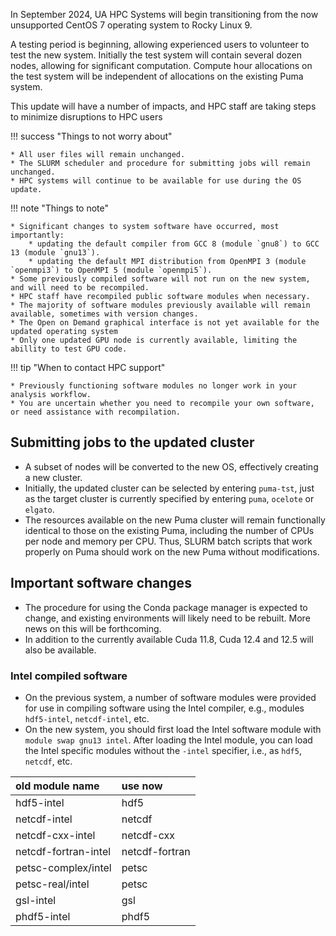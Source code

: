 In September 2024,  UA HPC Systems will begin transitioning from the now unsupported CentOS 7 operating system to Rocky Linux 9.

A testing period is beginning, allowing experienced users to volunteer to test the new system. Initially the test system will contain several dozen nodes, allowing for significant computation.  Compute hour allocations on the test system will be independent of allocations on the existing Puma system.  

This update will have a number of impacts, and  HPC staff are taking steps to minimize disruptions to HPC users

!!! success "Things to not worry about"

    * All user files will remain unchanged. 
    * The SLURM scheduler and procedure for submitting jobs will remain unchanged. 
    * HPC systems will continue to be available for use during the OS update. 

!!! note "Things to note"

    * Significant changes to system software have occurred, most importantly: 
        * updating the default compiler from GCC 8 (module `gnu8`) to GCC 13 (module `gnu13`).
        * updating the default MPI distribution from OpenMPI 3 (module `openmpi3`) to OpenMPI 5 (module `openmpi5`).
    * Some previously compiled software will not run on the new system, and will need to be recompiled.
    * HPC staff have recompiled public software modules when necessary.
    * The majority of software modules previously available will remain available, sometimes with version changes.
    * The Open on Demand graphical interface is not yet available for the updated operating system
    * Only one updated GPU node is currently available, limiting the abillity to test GPU code.

!!! tip "When to contact HPC support"

    * Previously functioning software modules no longer work in your analysis workflow.
    * You are uncertain whether you need to recompile your own software, or need assistance with recompilation.

  
## Submitting jobs to the updated cluster

* A subset of nodes will be converted to the new OS, effectively creating a new cluster.
* Initially, the updated cluster can be selected by entering `puma-tst`, just as the target cluster is currently specified by entering `puma`, `ocelote` or `elgato`. 
* The resources available on the new Puma cluster will remain functionally identical to those on the existing Puma, including the number of CPUs per node and memory per CPU. Thus, SLURM batch scripts that work properly on Puma should work on the new Puma without modifications.    

## Important software changes 

* The procedure for using the Conda package manager is expected to change, and existing environments will likely need to be rebuilt. More news on this will be forthcoming.
* In addition to the currently available Cuda 11.8, Cuda 12.4 and 12.5 will also be available. 

### Intel compiled software

* On the previous system, a number of software modules were provided for use in compiling software using the Intel compiler, e.g., modules `hdf5-intel`, `netcdf-intel`, etc. 
* On the new system, you should first load the Intel software module with `module swap gnu13 intel`. After loading the Intel module, you can load the Intel specific modules without the `-intel` specifier, i.e., as `hdf5`, `netcdf`, etc.


| old module name | use now |
| :---- | :---- |
| hdf5-intel | hdf5 |
| netcdf-intel | netcdf |
| netcdf-cxx-intel | netcdf-cxx |
| netcdf-fortran-intel | netcdf-fortran |
| petsc-complex/intel | petsc |
| petsc-real/intel | petsc |
| gsl-intel | gsl |
| phdf5-intel | phdf5 |
